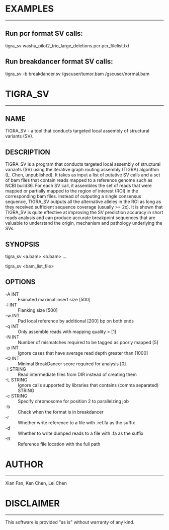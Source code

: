 # EXAMPLES

***

## Run pcr format SV calls:

<p class='terminal' markdown='1'>
tigra_sv washu_pilot2_trio_large_deletions.pcr pcr_filelist.txt
</p>

## Run breakdancer format SV calls:

<p class='terminal' markdown='1'>
tigra_sv -b breakdancer.sv /gscuser/tumor.bam /gscuser/normal.bam
</p>

# TIGRA_SV

***

## NAME
TIGRA_SV - a tool that conducts targeted local assembly of structural variants (SV).


## DESCRIPTION

TIGRA_SV is a program that conducts targeted local assembly of structural variants (SV) using
the iterative graph routing assembly (TIGRA) algorithm (L. Chen, unpublished). It takes as input
a list of putative SV calls and a set of bam files that contain reads mapped to a reference genome
such as NCBI build36. For each SV call, it assembles the set of reads that were mapped or partially
mapped to the region of interest (ROI) in the corresponding bam files. Instead of outputing a single
consensus sequence, TIGRA_SV outputs all the alternative alleles in the ROI as long as they received 
sufficient sequence coverage (usually >= 2x). It is shown that TIGRA_SV is quite effective at improving 
the SV prediction accuracy in short reads analysis and can produce accurate breakpoint sequences that 
are valuable to understand the origin, mechanism and pathology underlying the SVs.


## SYNOPSIS

tigra_sv <SV file> <a.bam> <b.bam> ...

tigra_sv <SV file> <bam_list_file>

## OPTIONS

<dl>
<dt>-A INT</dt>
<dd>Esimated maximal insert size [500]</dd>

<dt>-l INT</dt>
<dd>Flanking size [500]</dd>

<dt>-w INT</dt>
<dd>Pad local reference by additional [200] bp on both ends</dd>

<dt>-q INT</dt>
<dd>Only assemble reads with mapping quality > [1]</dd>

<dt>-N INT</dt>
<dd>Number of mismatches required to be tagged as poorly mapped [5]</dd>

<dt>-p INT</dt>
<dd>Ignore cases that have average read depth greater than [1000]</dd>

<dt>-Q INT </dt>
<dd>Minimal BreakDancer score required for analysis [0]</dd>

<dt>-I STRING</dt>
<dd>Read intermediate files from DIR instead of creating them</dd>

<dt>-L STRING</dt>
<dd>Ignore calls supported by libraries that contains (comma separated) STRING</dd>

<dt>-c STRING</dt>
<dd>Specify chromosome for position 2 to parallelzing job</dd>

<dt>-b</dt>
<dd>Check when the format is in breakdancer</dd>

<dt>-r</dt>
<dd>Whether write reference to a file with .ref.fa as the suffix</dd>

<dt>-d</dt>
<dd>Whether to write dumped reads to a file with .fa as the suffix</dd>

<dt>-R</dt>
<dd>Reference file location with the full path</dd>
</dl>

# AUTHOR

***

Xian Fan, Ken Chen, Lei Chen 


# DISCLAIMER

***

This software is provided "as is" without warranty of any kind.
